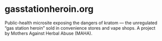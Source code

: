 # gasstationheroin.org
Public-health microsite exposing the dangers of kratom — the unregulated “gas station heroin” sold in convenience stores and vape shops. A project by Mothers Against Herbal Abuse (MAHA).
